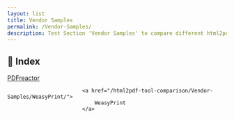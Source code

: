 ```yaml
---
layout: list
title: Vendor Samples
permalink: /Vendor-Samples/
description: Test Section 'Vendor Samples' to compare different html2pdf tools.
---
```


## 📑 Index
<div class="boxes">
                            <a href="/html2pdf-tool-comparison/Vendor-Samples/PDFreactor/">
                                PDFreactor
                            </a>

                            <a href="/html2pdf-tool-comparison/Vendor-Samples/WeasyPrint/">
                                WeasyPrint
                            </a>
</div>


